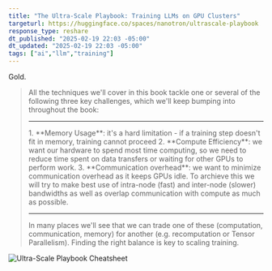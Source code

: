 ```yaml
---
title: "The Ultra-Scale Playbook: Training LLMs on GPU Clusters"
targeturl: https://huggingface.co/spaces/nanotron/ultrascale-playbook
response_type: reshare
dt_published: "2025-02-19 22:03 -05:00"
dt_updated: "2025-02-19 22:03 -05:00"
tags: ["ai","llm","training"]
---
```


Gold. 

> All the techniques we'll cover in this book tackle one or several of the following three key challenges, which we'll keep bumping into throughout the book:  
> <hr>
>   1. **Memory Usage**: it's a hard limitation - if a training step doesn't fit in memory, training cannot proceed  
>   2. **Compute Efficiency**: we want our hardware to spend most time computing, so we need to reduce time spent on data transfers or waiting for other GPUs to perform work.  
>   3. **Communication overhead**: we want to minimize communication overhead as it keeps GPUs idle. To archieve this we will try to make best use of intra-node (fast) and inter-node (slower) bandwidths as well as overlap communication with compute as much as possible.  
> <hr>
> In many places we'll see that we can trade one of these (computation, communication, memory) for another (e.g. recomputation or Tensor Parallelism). Finding the right balance is key to scaling training.

![Ultra-Scale Playbook Cheatsheet](https://nanotron-ultrascale-playbook.static.hf.space/dist/files/images/ultra-cheatsheet.svg)